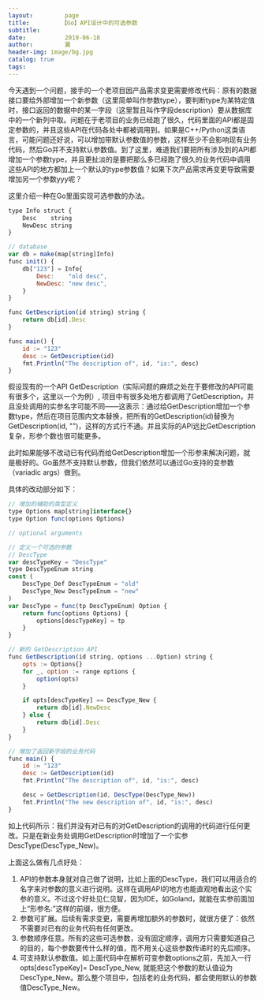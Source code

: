 ```yaml
---
layout:         page
title:         【Go】API设计中的可选参数
subtitle:       
date:           2019-06-18
author:         翼
header-img: image/bg.jpg
catalog: true
tags:
---
```


今天遇到一个问题，接手的一个老项目因产品需求变更需要修改代码：原有的数据接口要给外部增加一个新参数（这里简单叫作参数type），要判断type为某特定值时，接口返回的数据中的某一字段（这里暂且叫作字段description）要从数据库中的一个新列中取。问题在于老项目的业务已经跑了很久，代码里面的API都是固定参数的，并且这些API在代码各处中都被调用到。如果是C++/Python这类语言，可能问题还好说，可以增加带默认参数值的参数，这样至少不会影响现有业务代码，然后Go并不支持默认参数值。到了这里，难道我们要把所有涉及到的API都增加一个参数type，并且更扯淡的是要把那么多已经跑了很久的业务代码中调用这些API的地方都加上一个默认的type参数值？如果下次产品需求再变更导致需要增加另一个参数yyy呢？

这里介绍一种在Go里面实现可选参数的办法。

```javascript
type Info struct {
	Desc    string
	NewDesc string
}

// database
var db = make(map[string]Info)
func init() {
	db["123"] = Info{
		Desc:    "old desc",
		NewDesc: "new desc",
	}
}

func GetDescription(id string) string {
	return db[id].Desc
}

func main() {
	id := "123"
	desc := GetDescription(id)
	fmt.Println("The description of", id, "is:", desc)
}
```

假设现有的一个API GetDescription（实际问题的麻烦之处在于要修改的API可能有很多个，这里以一个为例）, 项目中有很多处地方都调用了GetDescription，并且没处调用的实参名字可能不同——这表示：通过给GetDescription增加一个参数type，然后在项目范围内文本替换，把所有的GetDescription(id)替换为GetDescription(id, "")，这样的方式行不通。并且实际的API远比GetDescription复杂，形参个数也很可能更多。

此时如果能够不改动已有代码而给GetDescription增加一个形参来解决问题，就是极好的。Go虽然不支持默认参数，但我们依然可以通过Go支持的变参数（variadic args）做到。

具体的改动部分如下：
```javascript
// 增加的辅助的类型定义
type Options map[string]interface{}
type Option func(options Options)

// optional arguments

// 定义一个可选的参数
// DescType
var descTypeKey = "DescType"
type DescTypeEnum string
const (
	DescType_Def DescTypeEnum = "old"
	DescType_New DescTypeEnum = "new"
)
var DescType = func(tp DescTypeEnum) Option {
	return func(options Options) {
		options[descTypeKey] = tp
	}
}

// 新的 GetDescription API
func GetDescription(id string, options ...Option) string {
	opts := Options{}
	for _, option := range options {
		option(opts)
	}

	if opts[descTypeKey] == DescType_New {
		return db[id].NewDesc
	} else {
		return db[id].Desc
	}
}

// 增加了返回新字段的业务代码
func main() {
	id := "123"
	desc := GetDescription(id)
	fmt.Println("The description of", id, "is:", desc)

	desc = GetDescription(id, DescType(DescType_New))
	fmt.Println("The new description of", id, "is:", desc)
}
```

如上代码所示：我们并没有对已有的对GetDescription的调用的代码进行任何更改。只是在新业务处调用GetDescription时增加了一个实参DescType(DescType_New)。

上面这么做有几点好处：
1. API的参数本身就对自己做了说明，比如上面的DescType，我们可以用适合的名字来对参数的意义进行说明。这样在调用API的地方也能直观地看出这个实参的意义。不过这个好处见仁见智，因为IDE，如Goland，就能在实参前面加上“形参名:”这样的前缀，很方便。
1. 参数可扩展。后续有需求变更，需要再增加额外的参数时，就很方便了：依然不需要对已有的业务代码有任何更改。
1. 参数顺序任意。所有的这些可选参数，没有固定顺序，调用方只需要知道自己的目的，每个参数要传什么样的值，而不用关心这些参数传递时的先后顺序。
1. 可支持默认参数值。如上面代码中在解析可变参数options之前，先加入一行opts[descTypeKey]= DescType_New, 就能把这个参数的默认值设为DescType_New。那么整个项目中，包括老的业务代码，都会使用默认的参数值DescType_New。